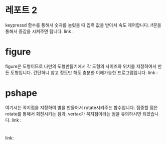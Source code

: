 <h1> 레포트 2 </h1>
 keypressd 함수를 통해서 숫자를 눌렀을 때 입력 값을 받아서 속도 제어합니다.
if문을 통해서 증감을 시켜주면 됩니다.
link :
<h1> figure </h1>
figure은 도형이므로 나만의 도형만들기에서 각 도형의 사이즈와 위치를 지정하여서 만든 도형입니다.
간단하니 참고 정도만 해도 충분한 이해가능한 프로그램입니다.
link :
<h1> pshape </h1>
여기서는 꼭지점을 지정하여 별을 만들어서 rotate시켜주는 함수입니다.
집중할 점은 rotate를 통해서 회전시키는 점과, vertax가 꼭지점이라는 점을 유의하시면 되겠습니다.
link :
<h1> </h1>
link:
<h1> </h1>
